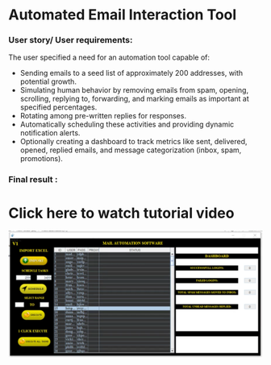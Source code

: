 # Automated Email Interaction Tool

### User story/ User requirements:

The user specified a need for an automation tool capable of:
- Sending emails to a seed list of approximately 200 addresses, with potential growth.
- Simulating human behavior by removing emails from spam, opening, scrolling, replying
to, forwarding, and marking emails as important at specified percentages.
- Rotating among pre-written replies for responses.
- Automatically scheduling these activities and providing dynamic notification alerts.
- Optionally creating a dashboard to track metrics like sent, delivered, opened, replied
emails, and message categorization (inbox, spam, promotions).

### Final result :
# Click here to watch tutorial video
[![Click to watch](Screenshot_26.png)](https://youtu.be/f5FzfP7sEDM "Click here to watch")
